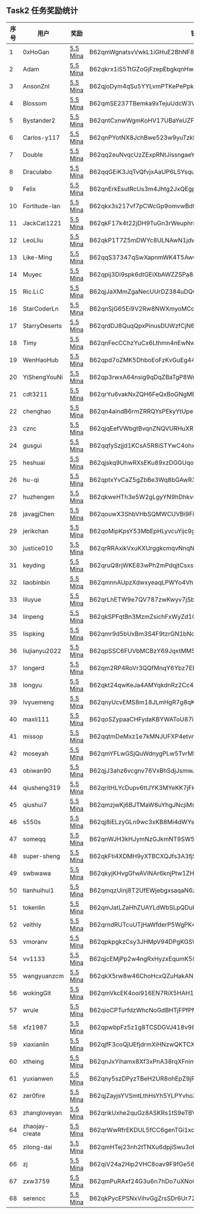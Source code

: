 ## Task2 任务奖励统计

| 序号| 用户             | 奖励                                                                                            | 钱包                                                    |
|-----|------------------|-------------------------------------------------------------------------------------------------|---------------------------------------------------------|
| 1   | 0xHoGan          | [5.5 Mina](https://minascan.io/mainnet/tx/5JudWc2QBisz6TRy29Ao9WAUm9zcPf8eJJhVfoubL4UB2zQFnUMR) | B62qmWgnatsvVwkL1iGHuE2BhNF8piikGz6zssM3espTZaaAKqnVvCU |
| 2   | Adam             | [5.5 Mina](https://minascan.io/mainnet/tx/5JvFyjHNezRpgWjcLEdnaZixQ3d6qwVJBzrTcFHaCTqCbfZuFAoW) | B62qkrx1iS5TtGZoGjFzepEbgkqnHwJ2KU8dFRKwqhDWaxYzp6Vf3Fu |
| 3   | AnsonZnl         | [5.5 Mina](https://minascan.io/mainnet/tx/5Ju5XvZcNkgo8AdpHEoJ4uzwGaqu2Urm9GEQ8x3p5sY59AviBavU) | B62qjoDym4qSu5YYLvmPTKePePpkGeXmPZAwwjHUpQNeP1hoFVJoB7a |
| 4   | Blossom          | [5.5 Mina](https://minascan.io/mainnet/tx/5JvCHAcMaEKfEaRHEVMJsCPJKzykz6mfSvswi4FcjHD3Ti2EsX3p) | B62qmSE237TBemka9xTejuUdcW3VjdSLf1zeB3z6Dyc1h86C4H4DT2m |
| 5   | Bystander2       | [5.5 Mina](https://minascan.io/mainnet/tx/5Jv7i9jVBcMvBN96icw8C7bALkoZ6Kb8iNYzu1ccgoi6gXGsw9z4) | B62qntCxnwWgmKoHV17UBaYeUZF7MeEkkiMq7gnXq9Xa9qXV93REN5Z |
| 6   | Carlos-y117      | [5.5 Mina](https://minascan.io/mainnet/tx/5JtWwuEwDyYqsJNj4mDfeC9BRp1reFmMtAgVB6ofKGq5hs74Y7yH) | B62qnPYotNX8JchBwe523w9yuTzkkxy3rHzTzLtdmuutz7bG2iMwnK8 |
| 7   | Double           | [5.5 Mina](https://minascan.io/mainnet/tx/5Juob3YUFvjxrNcMrbAuYsUk1ZswMHFbV88u6rdqr88HT2fogtDb) | B62qq2euNvqcUzZExpRNtJissngaeYCeommbKSV9aihBDLN2QsUTHTa |
| 8   | Draculabo        | [5.5 Mina](https://minascan.io/mainnet/tx/5JuuF6RQzv9jHSsjtBGJc4FfubpUxqcRhZ5fm5t2yH1pHWpFVGox) | B62qqGEiK3JqTvQfvjxAaUP6LSYsqunJc8TQ9EcpxnW6cwVtcHHrYsP |
| 9   | Felix            | [5.5 Mina](https://minascan.io/mainnet/tx/5Ju4TPbN6YgvrJVrEuSgd16S5RqphWs7Z3Mz6ii9YsP2XDm6kitC) | B62qnErkEsutRcUs3m4Jhtg2JxQEgpTHiYZsCy7i166YsQwf8wcsTJj |
| 10  | Fortitude-lan    | [5.5 Mina](https://minascan.io/mainnet/tx/5Ju4i6J9Xin9GMwogsSaeUkcZjNwSzRHUE5ogepCU2xu27p5rz9Y) | B62qkx3s217vf7pCWcGp9omvwBdfLuBLE9fB65MYhwxtZ6qgJAGvSR4 |
| 11  | JackCat1221      | [5.5 Mina](https://minascan.io/mainnet/tx/5Juh3mBRrCmjGz6dPbCo2YBuM36V4EtsPsW8F4vcwfwPzCExznTR) | B62qkF17k4t22jDH9TuGn3rWeuphrrBwwWbwq1c4CTf5wzWkeb6EP7H |
| 12  | LeoLliu          | [5.5 Mina](https://minascan.io/mainnet/tx/5JvBJwbKmxpYYxZ2hUHuWD6RwzZynia3P4rDNppNR1sYSg1VQYa4) | B62qkP1T7Z5mDWYc8ULNAwN1jdwsaioQvr4YNVmmf1TGPPK6ve3cG5s |
| 13  | Like-Ming        | [5.5 Mina](https://minascan.io/mainnet/tx/5JtajZcY1HmEYB7fGxX7Smdze3wdsgrnVmn8Z66yKjWhUCGbUJ9M) | B62qqS37347qSwXapnmWK4T5AwGU6vHuPGu8E38jdzUAZSjqnJFQbem |
| 14  | Muyec            | [5.5 Mina](https://minascan.io/mainnet/tx/5JuLdcETRdR9G9yzzF8ybf9wFi56V5LTH8CG7WHTmevX9N1rMKpX) | B62qpij3Di9spk6dtGEiXbAWZZSPa8aTcvMR6hQUCS5oMGXUJfov4V1 |
| 15  | Ric.Li.C         | [5.5 Mina](https://minascan.io/mainnet/tx/5JtkYHL33A18bq4HCjoKLutD8NGY8U3rjwqQxH6nnMiEGd2L4nBf) | B62qjJaXMmZgaNecUUrDZ384uDQGYAAoTRTX7CAQ1YrBT6yo3gbzCCJ |
| 16  | StarCoderLn      | [5.5 Mina](https://minascan.io/mainnet/tx/5JvLFSe3kdFB4gCsxsdBpgb5mY4TdyKtfAB6GC1K6NEuCJo8zawv) | B62qnSjG65Ei9V2Rw8NWXmyoMCqd3Y5SZzY7J3c9xJXvX51Qdej1GsD |
| 17  | StarryDeserts    | [5.5 Mina](https://minascan.io/mainnet/tx/5Jtiy83zgKBJFwvphbDVq2jKu3kKvYiB321rUeVrYbazwNbXTB1z) | B62qrdDJ8QuqQpxPinusDUWzfCjN6JE6qB6T1JcCT9HEoCZjj8EgVQn |
| 18  | Timy             | [5.5 Mina](https://minascan.io/mainnet/tx/5JtopzLf1YsFbRbjjjhLWVspFZ146Zvft5abuidfESaSwjdNfv9e) | B62qnFecCChzYuCx6Lthmn4nEwNwiGLJhySE2QGRy4C3GLNRfP4Byfe |
| 19  | WenHaoHub        | [5.5 Mina](https://minascan.io/mainnet/tx/5Jv8yzRMXGuPhTQC32C5PbXotLhefCDcny9KfUBndS7ikcKi9q2g) | B62qpd7oZMK5DhboEoFzKvGuEg44sc1RwikugRepjzFwisc58TEPRNp |
| 20  | YiShengYouNi     | [5.5 Mina](https://minascan.io/mainnet/tx/5JvD7fsEkWqUtETyqWNfaW5pgmRMQRzCzTSCdepAg2YXfXwUFR2K) | B62qp3rwxA64nsig9qDqZBaTgP8WmEqvZUh8wvKpjqUukGBy4n2GdQM |
| 21  | cdt3211          | [5.5 Mina](https://minascan.io/mainnet/tx/5JuMjwo6vs6xGGiFvSmj9ErFyPEK1gK1c1K9iZuiL2YknKXMzqzb) | B62qrYu6vakNxZQH6FeQxBoGNgME7u35Wswqh53YEFPUVr7HwNrhiQC |
| 22  | chenghao         | [5.5 Mina](https://minascan.io/mainnet/tx/5JuB2aoCFw2a7zCFTbsKCceaW7HMA7tW5Jaue1ci3YVkfE3QWYwr) | B62qn4aindB6rmZRRQYsPEkyYtUpe3Rm2XX8zmUVHtmDNT24HKHodDa |
| 23  | cznc             | [5.5 Mina](https://minascan.io/mainnet/tx/5JuqJQk73o45DtzMgj87Toz6whvRh1XhBFbLkQAKR3fCFwCvb63M) | B62qjqEefVWbgtBvqnZNQVURHuXRTppaUPzsUNDL3A5Qpe2GfcFpRjB |
| 24  | gusgui           | [5.5 Mina](https://minascan.io/mainnet/tx/5Jtg1s7q1yFvroQg8B4AJeKdoGeZUA36PNUK8JHcAn3uvGuguMRp) | B62qqfySzjjd1KCsA5R8iSTYwC4ohxpmAMYWkoXWntUWugpBRDGbfBU |
| 25  | heshuai          | [5.5 Mina](https://minascan.io/mainnet/tx/5JuZc87dHDfWteCcUQUMV7LMB9SPZGbQ73zjzyn6y7v26Bg147X9) | B62qjskq9UhwRXsEKu89xzDGGUqo8CYJWyVBEMVVfxfPSMBbPbwPdvb |
| 26  | hu-qi            | [5.5 Mina](https://minascan.io/mainnet/tx/5JuWkHjAUDQKENkSvAimmMfJJ64SAuQaQUoJVzsX2NsvGNGAa6UH) | B62qptxYvCaZ5gZbBe3Wq8bGAwR31rcLR865QLdV5AiPKLMKv54aeyZ |
| 27  | huzhengen        | [5.5 Mina](https://minascan.io/mainnet/tx/5JttAs2YoF82qojEqw6RFdhHR7g3MQx7i6vRf948eKSDdZnpxzEz) | B62qkweHTh3e5W2gLgyYN9hDhkvsm1BHRzcWG7txZjxNjdYM6F6TmtK |
| 28  | javagjChen       | [5.5 Mina](https://minascan.io/mainnet/tx/5JuDgbKZKPqmQ7MwYX8tyKueYCAuQJwPBPq4oD6Q1Usf9d7siPsd) | B62qouwX3ShbVHbSQMWCUVBi9FiQgRMKExoh76mpzehsedde2kchsao |
| 29  | jerikchan        | [5.5 Mina](https://minascan.io/mainnet/tx/5JuUo6iCd5B4SZc71gZQDcabnKCj5vVT7CQfbLx3ocZhrspjaXCd) | B62qoMipKpsY53MbEpHLyvcuYijc9gavdTDa1dCzZ4xpbJ9AdS5aXGC |
| 30  | justice010       | [5.5 Mina](https://minascan.io/mainnet/tx/5JvQ7tVepGnAeGAdrywhkfiWWp1ZJqz1bZCPDgfuj3td1bJExpRy) | B62qrRRAxikVxuKXUrggkcmqvNnqNzz3RkYd8DLUAaD5yA5dSy2hvtU |
| 31  | keyding          | [5.5 Mina](https://minascan.io/mainnet/tx/5Jurm9oncqjfyZc3dGEfNXDd4r1sD65nV1XvqCBdhKGopU2UV9SJ) | B62qruQ8rjWKE83wPh2mPdqjtCsxsf256Asbs5XNnn3uTpMDnQmNGUf |
| 32  | liaobinbin       | [5.5 Mina](https://minascan.io/mainnet/tx/5JuELScCcB5FvVSBH3wbtzhTJrD3tvJwy8iWjtUQqsS4TzPzFuhZ) | B62qmnnAUpzXdwxyeaqLPWYo4VhUQMRNJSmBFN3f4h6yApA3Tg8ZgZJ |
| 33  | liluyue          | [5.5 Mina](https://minascan.io/mainnet/tx/5JuAx923R5jUA6xutCAE6mjikDEYrYJsHyGz1zdeE7cyuMeRazN4) | B62qrLhETW9e7QV787zwKwyv7jSbBsDvsLCeFHUxhxW87L4MQ9KUgHx |
| 34  | linpeng          | [5.5 Mina](https://minascan.io/mainnet/tx/5Jtogb2NLoqEBFDSTMkxApWpJWiLPXAoJKTv7wMDTZSkk3BzUGdu) | B62qkSPFqtBn3MzmZsichFxWyZd1CCKbmAU27iriTDRzjRi5DhwDqn9 |
| 35  | lispking         | [5.5 Mina](https://minascan.io/mainnet/tx/5JtfHaDwPT2xNaycRoXUSsRCQpCeEk8SWmvbMn5Wa32CjeUUcVKV) | B62qmr9d5bUxBm3S4F9tzrGN1bNdnBEAkdqFhFvJiw5X3oeQZeZMZYP |
| 36  | liujianyu2022    | [5.5 Mina](https://minascan.io/mainnet/tx/5JtizdwGNq2k22PhbJkj1cK8TdLWACmWbYGimAeTj6XD9fKengY2) | B62qpSSC6FUVbMCBzY69JqxtMM52dWzHaFRHTZY7BQrA9X59e2cAPXH |
| 37  | longerd          | [5.5 Mina](https://minascan.io/mainnet/tx/5JuUPMMKwo4bXmqJ1B67Qc8ANvwZhw9ufB1avhi2kxLtK6oiZNHQ) | B62qm2RP4RoVr3QQfMnqY6Ybz7EEddXAHyPAkettYXxnnSvR3L2cHde |
| 38  | longyu           | [5.5 Mina](https://minascan.io/mainnet/tx/5JukhmPfqHz95xFsYR1xQcE69RUy6mGZNa3AfknAAS3GunThHGnc) | B62qkt24qwKeJa4AMYqkdnRz2Cc49DW6XrUk5eyFeyATR1QoykiMcbC |
| 39  | lvyuemeng        | [5.5 Mina](https://minascan.io/mainnet/tx/5JtpuyNBHVgG6FUuZLdWs1LHvsPhZxxJEsEAPxDJJ49EmwJ5iubf) | B62qnyUcvEMS8m18JLmHgR7g8qKuK7Bf1PgFAGyctQt4RpZcfaTaRNo |
| 40  | maxli111         | [5.5 Mina](https://minascan.io/mainnet/tx/5JufthURYMGfqWWfteWrnNHVPgRfMEYYCQd7HiFPituWDXPpaWgL) | B62qoSZypaaCHFydaKBYWAToU87iV7jRrUJ1TdHzwSx85GSfYo5CjY1 |
| 41  | missop           | [5.5 Mina](https://minascan.io/mainnet/tx/5JvR3KxhJn7VyKAfsfDykzDa72kJ4TJK1w1f4p5TyY76hSh2bYYU) | B62qqtmDeMxz1e7kMNJUFXP4etvmSkEFyyaY1SMjSPjxVDivEy57ntj |
| 42  | moseyah          | [5.5 Mina](https://minascan.io/mainnet/tx/5JuUq9XZCpndqTnWaW4bz7Dp9TXWAFL6PkTFx3wwSyzYySobWJKK) | B62qmYFLwGSjQuWdnygPLw5TvrMENrLEFQmTow8RhSUw6MCm2sjQEn9 |
| 43  | obiwan90         | [5.5 Mina](https://minascan.io/mainnet/tx/5JvAV2LEicnV2ognFQJjLtNzLZ2xypHvdinRAeT8TmYAZUfnMuk2) | B62qjJ3ahz6vcgnv76VxBhSdjJsmwJiV6Hgn5SuJDjeXYPzVm4Ur6PK |
| 44  | qiusheng319      | [5.5 Mina](https://minascan.io/mainnet/tx/5JuwL7J1J3Fjj1J75PmUhNh6vvTcXvYxjYYcEy2K7NaPQ62ffBnd) | B62qritHLYcDupv6ttJYK3MYeKK7jFkp1gMGE96vDXuSZHNRVjMv7iE |
| 45  | qiushui7         | [5.5 Mina](https://minascan.io/mainnet/tx/5JvAj6pkcWJ5chdDBLcV3foKGsYGphJbtdFJCQk2uNUbbzZQtfKA) | B62qmzjwKj6BJTMaW8uYhgJNcjiMsQQMqKAk7DX8fbsrUkz9eYoJBTg |
| 46  | s550s            | [5.5 Mina](https://minascan.io/mainnet/tx/5JuXCaXwo9axxkw9ejbvaNt1h6yQGqABsWrexktkmdJC2ZwchT5w) | B62qj8iELzyGLn9wc3xKB8Mi4dWYsekR3Gf4woCqvsZHUhFDdmP1bTp |
| 47  | someqq           | [5.5 Mina](https://minascan.io/mainnet/tx/5JtbKhfzNtuZv2XmnnT6PPQhjZ5zwqenCVXPgSjnduvs49XWvyBK) | B62qnWJH3kHJymNzGJkmNT9SW5SBrsdxy6MtFiVqycPBMmhVAi44WV6 |
| 48  | super-sheng      | [5.5 Mina](https://minascan.io/mainnet/tx/5JuSxW15HA9wynYNLbMepJjb7Gky4PhhEHDQaprTFQFxjDuK5gRn) | B62qkFti4XDMH9yXTBCXQJfs3A3fjSRH76te4LSkr8jBvJYv1xBRnDi |
| 49  | swbwawa          | [5.5 Mina](https://minascan.io/mainnet/tx/5JvEgMd22NeAc6Vjei5vZL1yBpB6wrYh86t1kGBCudoGQrjthFEQ) | B62qkyjKHvgGfwAViNAr6knjPtw1ZHr1osgUQEcD94Z8dHw6uaep2NH |
| 50  | tianhuihui1      | [5.5 Mina](https://minascan.io/mainnet/tx/5Jtj37aRp3zCo4N8tLiCRcHboW4CKR4hYMXHPipejaX6HWG6oZ6v) | B62qmqzUinj8T2UfEWjebgxsaqaN6z44KWYG2X38af93gKL76wWWxeK |
| 51  | tokenlin         | [5.5 Mina](https://minascan.io/mainnet/tx/5Juf5uduxCUbCb3tL5g5FN5YEqnFt9WoYCvDUtN1PAVHsZnC4qx4) | B62qmJatLZaHhZUAYLdWbSLpQDuF3gRYJv1knDGruTRTubNbBJRSAVV |
| 52  | veithly          | [5.5 Mina](https://minascan.io/mainnet/tx/5Jv8CxYJ2GZ2orDUBJAxhWZZbpoUjHfdQiPbwxzQhzpiz5MWbkYY) | B62qrndRUTcuUTjHaWfderP5WgPK4ET23W8LthoS9PE8HeNx3SxNDv1 |
| 53  | vmoranv          | [5.5 Mina](https://minascan.io/mainnet/tx/5JunwKrwjQDczUoqTKhNvMdyRP5tZqHbHUVFQ54xaysQvLTDMXt9) | B62qpkpgkzCsy3JHMpV94DPgKGSWVfrtXwQWRe6b8yXoZ73XbTkrxKj |
| 54  | vv1133           | [5.5 Mina](https://minascan.io/mainnet/tx/5JuHS6Vm6NcAE7cekqDToUQvJHLR4H35TNgczQ3ADoTho6LCPv4Y) | B62qjcEMjPp2w4ngRxHyzxEqumK58nXKVpjZpPk8HF9f2fLY5GvbEFS |
| 55  | wangyuanzcm      | [5.5 Mina](https://minascan.io/mainnet/tx/5Ju8yVxqqy1FgF8X4ciWfkyLUviNSJxbrdQKkt3jDHhnkFGtsU7b) | B62qkX5rw8w46ChoHcxQZuHakANL47mCs3RMSKhyYKJWzDWefdLxwCD |
| 56  | wokingGit        | [5.5 Mina](https://minascan.io/mainnet/tx/5JuntoMv38XUr48j2GBtpCxLuLjnfTkmDGGNf8fSiGggzhAsWbB6) | B62qmVkcEK4ooi916EN7RiX5HAH14UzhCAZMU26k3uw8Ez4CjcM8xa9 |
| 57  | wrule            | [5.5 Mina](https://minascan.io/mainnet/tx/5JurSCnrgFEjh5No5RT8yeD921Y58Ne5sttviLqseQjWCCKmAWGE) | B62qioCPTurfdzWhcNoGdBHTjFPfPMe22iPHBRpwK8EDzpRjCLMTj8N |
| 58  | xfz1987          | [5.5 Mina](https://minascan.io/mainnet/tx/5Ju665imF1qQ741weKfgZSsyreR3XzpaaAHjdEFAwbxQFeqCAVYg) | B62qpwbpFz5z1g8TCSDGVJ418v98ob7m4VE3vcgm1XtQrgLVGin28af |
| 59  | xiaxianlin       | [5.5 Mina](https://minascan.io/mainnet/tx/5JuPjxNYFq33FwYin1TtPuNJNbHYV5DhywmdP3q6j3xw26HUcYj9) | B62qjfF3coQjUEfjdrmXiHNzwQKTCXQgyeLNCBGHSSozV6ebLp9iBoB |
| 60  | xtheing          | [5.5 Mina](https://minascan.io/mainnet/tx/5JvJgUKZFiQiE5SvK8Wca4x54cvAK3kBAH6bzDS9HmWbYq7QXBNn) | B62qnJxYihamx8Xf3xPnA38rqXFnimjyuqt7Li3Bi3xLKF3u125npdY |
| 61  | yuxianwen        | [5.5 Mina](https://minascan.io/mainnet/tx/5JtwrUo6HcinwjxynjGNLTJhLALT8tmsHeBuXDeM5KmpG95Yk3bn) | B62qny5szDPyzTBeH2UR8ohEpZ9jRduP3wHbtKSBmQFa5Tqu2fTLDMg |
| 62  | zer0fire         | [5.5 Mina](https://minascan.io/mainnet/tx/5JuC641AhbJzQjEaL7wFMXcd1fz3Equp6haLTGuyQvkhEpTfBWRD) | B62qjZayjsYVSmtLthHsYh5YLPYvhoZGE1Wy5JYyCSoZtrZFMM6NPfh |
| 63  | zhangloveyan     | [5.5 Mina](https://minascan.io/mainnet/tx/5JuYRwCjVC78527zfkNSgQ5BJzKfVqN76Te79rRKFV234rDBSiVp) | B62qrikUxhe2quGz8ASKRs1tS9eTBVEwD6Wo4z4uRDSEET8NG7LBLu7 |
| 64  | zhaojay-create   | [5.5 Mina](https://minascan.io/mainnet/tx/5JvP1bjVbfj4u6HxBAR175VbQpHeeef2dQzWFPJZihBgEeBsBAnS) | B62qrWwRfrEKDUL5fCC6genTGi1xcJRBe5e9t2qmPn6sAy37RnVtsWa |
| 65  | zilong-dai       | [5.5 Mina](https://minascan.io/mainnet/tx/5JtcpwavHSHpm4EmQYCJMZHN1ayFQmMPQskBCLnEUx7EHbAadi4x) | B62qmHTej23nh2tTNXu6dpjiSwu3ofdjPd1p6mqLTyhic3QkiayTiAt |
| 66  | zj               | [5.5 Mina](https://minascan.io/mainnet/tx/5JuTEgy2ELEfT4hQXRwCiwWMTCYg8KPre1npKkjMf8taaaFsKrXL) | B62qiV24a2Hip2VHC8oav9F9fGe56p3eBa15fQo6bjfmR1Sb9mLVzxJ |
| 67  | zxw3759          | [5.5 Mina](https://minascan.io/mainnet/tx/5JvKcSGc32EamF7J8iNsGbN1pAAqWYLGhhXqvw53uLujBXgBZbpf) | B62qmPuRAxf24G3u6n7hDo7uXNoCsCwyPu2Z8A6ZFCG2SDykTTgZVbZ |
| 68  | serencc          | [5.5 Mina](https://minascan.io/mainnet/tx/5JukEp8PCwbTBJv4szh3AhrrUUebCCAyGLjs4wjkxj3gwzULFTn3) | B62qkPycEPSNxVihvGgZrsSDr6Ur72BMCdMpKo9nYhA4oXCmRG4FsWv |
